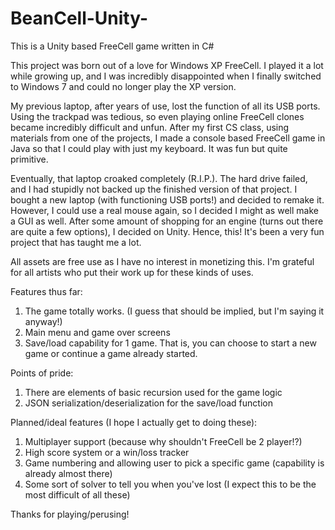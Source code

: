 # BeanCell-Unity-
This is a Unity based FreeCell game written in C#

This project was born out of a love for Windows XP FreeCell. I played it a lot while growing up, and I was incredibly disappointed when I finally switched to Windows 7
and could no longer play the XP version.

My previous laptop, after years of use, lost the function of all its USB ports. Using the trackpad was tedious, so even playing online FreeCell clones became incredibly
difficult and unfun. After my first CS class, using materials from one of the projects, I made a console based FreeCell game in Java so that I could play with just my
keyboard. It was fun but quite primitive. 

Eventually, that laptop croaked completely (R.I.P.). The hard drive failed, and I had stupidly not backed up the finished version of that project. I bought a new laptop
(with functioning USB ports!) and decided to remake it. However, I could use a real mouse again, so I decided I might as well make a GUI as well. After some amount
of shopping for an engine (turns out there are quite a few options), I decided on Unity. Hence, this! It's been a very fun project that has taught me a lot.

All assets are free use as I have no interest in monetizing this. I'm grateful for all artists who put their work up for these kinds of uses.

Features thus far:
1) The game totally works. (I guess that should be implied, but I'm saying it anyway!)
2) Main menu and game over screens
3) Save/load capability for 1 game. That is, you can choose to start a new game or continue a game already started.

Points of pride:
1) There are elements of basic recursion used for the game logic
2) JSON serialization/deserialization for the save/load function

Planned/ideal features (I hope I actually get to doing these):
1) Multiplayer support (because why shouldn't FreeCell be 2 player!?)
2) High score system or a win/loss tracker
3) Game numbering and allowing user to pick a specific game (capability is already almost there)
4) Some sort of solver to tell you when you've lost (I expect this to be the most difficult of all these)

Thanks for playing/perusing!
